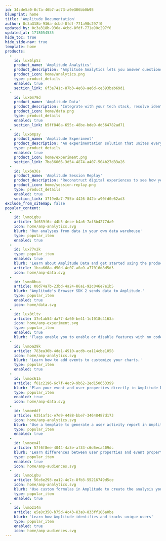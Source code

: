 ```yaml
---
id: 34cde5a0-0c7a-46b7-ac73-a0e306bb0b95
blueprint: home
title: 'Amplitude Documentation'
author: 0c3a318b-936a-4cbd-8fdf-771a90c297f0
updated_by: 0c3a318b-936a-4cbd-8fdf-771a90c297f0
updated_at: 1718054535
hide_toc: true
hide_side-nav: true
template: home
products:
  -
    id: lux6lp5z
    product_name: 'Amplitude Analytics'
    product_description: 'Amplitude Analytics lets you answer questions, make better decisions and drive outcomes with product analytics.'
    product_icon: home/analytics.png
    type: product_details
    enabled: true
    section_link: 6f3e741c-87b3-4e68-ae6d-ce393bab69d1
  -
    id: lux6m79d
    product_name: 'Amplitude Data'
    product_description: 'Integrate with your tech stack, resolve identities across devices, and control customer and product data.'
    product_icon: home/data.png
    type: product_details
    enabled: true
    section_link: b5ff848a-655c-48be-bde9-dd564782ad71
  -
    id: lux6mpsy
    product_name: 'Amplitude Experiment'
    product_description: 'An experimentation solution that unites everything you need to test, analyze, and optimize your product at scale.'
    type: product_details
    enabled: true
    product_icon: home/experiment.png
    section_link: 7ba36066-3d54-4874-a407-504b27d83a26
  -
    id: lux6n36s
    product_name: 'Amplitude Session Replay'
    product_description: 'Reconstruct digital experiences to see how your customers unlock value.'
    product_icon: home/session-replay.png
    type: product_details
    enabled: true
    section_link: 3719e8a7-755b-4426-842b-a90fd0e62ad3
exclude_from_sitemap: false
popular_content:
  -
    id: lvmoigbu
    article: 3d639f6c-44b5-4ece-b4a6-7af8b4277da0
    icon: home/amp-analytics.svg
    blurb: 'Run analyses from data in your own data warehouse'
    type: popular_item
    enabled: true
  -
    id: lux77v2k
    type: popular_item
    enabled: true
    blurb: 'Learn about Amplitude Data and get started using the product.'
    article: 1bca668a-d50d-4e07-a0a9-a77016d8d5d3
    icon: home/amp-data.svg
  -
    id: lvmo8bua
    article: 00d74a7b-23bd-4a24-86a1-92c046e7e1b5
    blurb: "Amplitude's Browser SDK 2 sends data to Amplitude."
    type: popular_item
    enabled: true
    icon: home/data.svg
  -
    id: lux8tltv
    article: 37e1ab54-da77-4a60-be41-1c1018c4163a
    icon: home/amp-experiment.svg
    type: popular_item
    enabled: true
    blurb: 'Flags enable you to enable or disable features with no code changes.'
  -
    id: lvmoa29k
    article: 783ea30b-4de1-4910-acdb-ca114cbe1058
    icon: home/amp-analytics.svg
    blurb: 'Learn how to add events to customize your charts.'
    type: popular_item
    enabled: true
  -
    id: lvmoc61a
    article: f01c2196-6c7f-4ec9-9b62-2ed150653399
    blurb: 'Plan your event and user properties directly in Amplitude Data'
    type: popular_item
    enabled: true
    icon: home/amp-data.svg
  -
    id: lvmoeddf
    article: 6351af1c-e7e9-4488-bbe7-34648487d173
    icon: home/amp-analytics.svg
    blurb: 'Use a template to generate a user activity report in Amplitude'
    type: popular_item
    enabled: true
  -
    id: lvmoex4l
    article: 57f6f8ee-4044-4a3e-af34-c6d6eca409dc
    blurb: 'Learn differences between user properties and event properties'
    type: popular_item
    enabled: true
    icon: home/amp-audiences.svg
  -
    id: lvmoigbu
    article: 56c6e293-ea12-4e7c-8fb3-55216749d5ce
    icon: home/amp-analytics.svg
    blurb: 'Use custom formulas in Amplitude to create the analysis you need'
    type: popular_item
    enabled: true
  -
    id: lvmoz14m
    article: e5e8c350-b75d-4c43-83a0-833ff186a0be
    blurb: 'Learn how Amplitude identifies and tracks unique users'
    type: popular_item
    enabled: true
    icon: home/amp-audiences.svg
---
```

